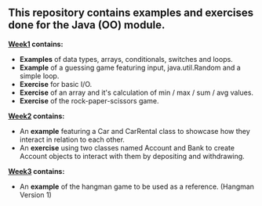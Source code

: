 ## This repository contains examples and exercises done for the Java (OO) module.

<b><u>Week1</u> contains:</b>

* <b>Examples</b> of data types, arrays, conditionals, switches and loops.
* <b>Example</b> of a guessing game featuring input, java.util.Random and a simple loop.
* <b>Exercise</b> for basic I/O. 
* <b>Exercise</b> of an array and it's calculation of min / max / sum / avg values.
* <b>Exercise</b> of the rock-paper-scissors game.

<b><u>Week2</u> contains:</b>

* An <b>example</b> featuring a Car and CarRental class to showcase how they interact in relation to each other.
* An <b>exercise</b> using two classes named Account and Bank to create Account objects to interact with them by depositing and withdrawing.

<b><u>Week3</u> contains:</b>

* An <b>example</b> of the hangman game to be used as a reference. (Hangman Version 1) 
